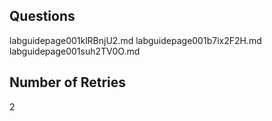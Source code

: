 ## Questions
labguidepage001klRBnjU2.md
labguidepage001b7ix2F2H.md
labguidepage001suh2TV0O.md

## Number of Retries
2

